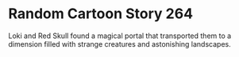 # Random Cartoon Story 264

Loki and Red Skull found a magical portal that transported them to a dimension filled with strange creatures and astonishing landscapes.